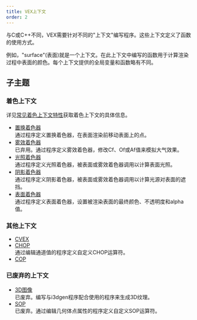```yaml
---  
title: VEX上下文  
order: 2  
---  
```


与C或C++不同，VEX需要针对不同的"上下文"编写程序。这些上下文定义了函数的使用方式。  

例如，"surface"(表面)就是一个上下文。在此上下文中编写的函数用于计算渲染过程中表面的颜色。每个上下文提供的全局变量和函数略有不同。  

## 子主题  

### 着色上下文  

详见[常见着色上下文特性](shading_contexts.html)获取着色上下文的具体信息。  

- [置换着色器](displace.html "通过程序定义置换着色器，在表面渲染前移动表面上的点")  
  通过程序定义置换着色器，在表面渲染前移动表面上的点。  
- [雾效着色器](fog.html "已弃用。通过程序定义雾效着色器，修改Cf、Of或Af值来模拟大气效果")  
  已弃用。通过程序定义雾效着色器，修改Cf、Of或Af值来模拟大气效果。  
- [光照着色器](light.html "通过程序定义光照着色器，被表面或雾效着色器调用以计算表面光照")  
  通过程序定义光照着色器，被表面或雾效着色器调用以计算表面光照。  
- [阴影着色器](shadow.html "通过程序定义阴影着色器，被表面或雾效着色器调用以计算光源对表面的遮挡")  
  通过程序定义阴影着色器，被表面或雾效着色器调用以计算光源对表面的遮挡。  
- [表面着色器](surface.html "通过程序定义表面着色器，设置被渲染表面的最终颜色、不透明度和alpha值")  
  通过程序定义表面着色器，设置被渲染表面的最终颜色、不透明度和alpha值。  

### 其他上下文  

- [CVEX](cvex.html)  
- [CHOP](chop.html "通过编辑通道值的程序定义自定义CHOP运算符")  
  通过编辑通道值的程序定义自定义CHOP运算符。  
- [COP](/vex/contexts/cop.html)  

### 已废弃的上下文  

- [3D图像](image3d.html "已废弃。编写与i3dgen程序配合使用的程序来生成3D纹理")  
  已废弃。编写与i3dgen程序配合使用的程序来生成3D纹理。  
- [SOP](sop.html "已废弃。通过编辑几何体点属性的程序定义自定义SOP运算符")  
  已废弃。通过编辑几何体点属性的程序定义自定义SOP运算符。